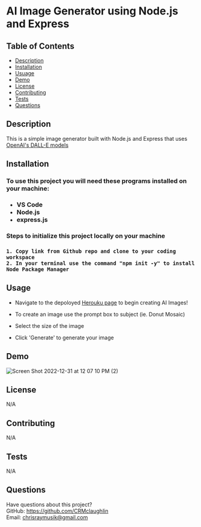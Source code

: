 # AI Image Generator using Node.js and Express

## Table of Contents
  * [Description](#description)
  * [Installation](#installation)
  * [Usuage](#usage)
  * [Demo](#demo)
  * [License](#license)
  * [Contributing](#contributing)
  * [Tests](#tests)
  * [Questions](#questions)

  ## Description
 
This is a simple image generator built with Node.js and Express that uses [OpenAI's DALL-E models](https://beta.openai.com/docs/guides/images)
  
  ## Installation
  <h3> To use this project you will need these programs installed on your machine:<h3>
  
  * VS Code
  * Node.js
  * express.js
  
  
  <h3> Steps to initialize this project locally on your machine <h3>
    
    1. Copy link from Github repo and clone to your coding workspace
    2. In your terminal use the command "npm init -y" to install Node Package Manager
    
    
  
## Usage 
  
* Navigate to the depoloyed [Herouku page](https://infinite-dawn-57264.herokuapp.com/) to begin creating AI Images!

* To create an image use the prompt box to subject (ie. Donut Mosaic)
* Select the size of the image
* Click 'Generate' to generate your image

  
## Demo

   ![Screen Shot 2022-12-31 at 12 07 10 PM (2)](https://user-images.githubusercontent.com/111208223/210152287-6ae667ff-111f-4af0-87a4-67f73cefd8ec.png)


  
## License
N/A
  
  
## Contributing
N/A
  
## Tests
N/A
  
## Questions
Have questions about this project?  
GitHub: https://github.com/CRMclaughlin  
Email: chrisraymusik@gmail.com
